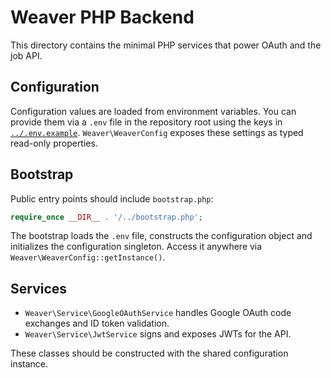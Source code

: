 # Weaver PHP Backend

This directory contains the minimal PHP services that power OAuth and the job API.

## Configuration

Configuration values are loaded from environment variables. You can provide them
via a `.env` file in the repository root using the keys in [`../.env.example`](../.env.example).
`Weaver\WeaverConfig` exposes these settings as typed read-only properties.

## Bootstrap

Public entry points should include `bootstrap.php`:

```php
require_once __DIR__ . '/../bootstrap.php';
```

The bootstrap loads the `.env` file, constructs the configuration object and
initializes the configuration singleton. Access it anywhere via
`Weaver\WeaverConfig::getInstance()`.

## Services

- `Weaver\Service\GoogleOAuthService` handles Google OAuth code exchanges and
  ID token validation.
- `Weaver\Service\JwtService` signs and exposes JWTs for the API.

These classes should be constructed with the shared configuration instance.
